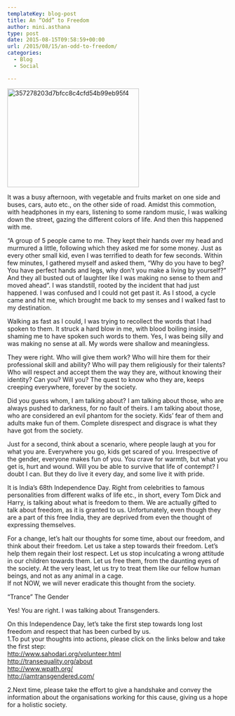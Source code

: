 ```yaml
---
templateKey: blog-post
title: An “Odd” to Freedom
author: mini.asthana
type: post
date: 2015-08-15T09:58:59+00:00
url: /2015/08/15/an-odd-to-freedom/
categories:
  - Blog
  - Social

---
```

[<img class=" size-medium wp-image-511 aligncenter" src="https://i1.wp.com/ilaasthana.in/wp-content/uploads/2015/08/357278203d7bfcc8c4cfd54b99eb95f4-300x225.jpg?resize=300%2C225" alt="357278203d7bfcc8c4cfd54b99eb95f4" width="300" height="225" data-recalc-dims="1" />][1]

<p style="text-align: left;">
  It was a busy afternoon, with vegetable and fruits market on one side and buses, cars, auto etc., on the other side of road. Amidst this commotion, with headphones in my ears, listening to some random music, I was walking down the street, gazing the different colors of life. And then this happened with me.
</p>

<p style="text-align: left;">
  “A group of 5 people came to me. They kept their hands over my head and murmured a little, following which they asked me for some money. Just as every other small kid, even I was terrified to death for few seconds. Within few minutes, I gathered myself and asked them, “Why do you have to beg? You have perfect hands and legs, why don’t you make a living by yourself?” And they all busted out of laughter like I was making no sense to them and moved ahead”. I was standstill, rooted by the incident that had just happened. I was confused and I could not get past it. As I stood, a cycle came and hit me, which brought me back to my senses and I walked fast to my destination.
</p>

<p style="text-align: left;">
  Walking as fast as I could, I was trying to recollect the words that I had spoken to them. It struck a hard blow in me, with blood boiling inside, shaming me to have spoken such words to them. Yes, I was being silly and was making no sense at all. My words were shallow and meaningless.
</p>

<p style="text-align: left;">
  They were right. Who will give them work? Who will hire them for their professional skill and ability? Who will pay them religiously for their talents? Who will respect and accept them the way they are, without knowing their identity? Can you? Will you? The quest to know who they are, keeps creeping everywhere, forever by the society.
</p>

<p style="text-align: left;">
  Did you guess whom, I am talking about? I am talking about those, who are always pushed to darkness, for no fault of theirs. I am talking about those, who are considered an evil phantom for the society. Kids’ fear of them and adults make fun of them. Complete disrespect and disgrace is what they have got from the society.
</p>

<p style="text-align: left;">
  Just for a second, think about a scenario, where people laugh at you for what you are. Everywhere you go, kids get scared of you. Irrespective of the gender, everyone makes fun of you. You crave for warmth, but what you get is, hurt and wound. Will you be able to survive that life of contempt? I doubt I can. But they do live it every day, and some live it with pride.
</p>

<p style="text-align: left;">
  It is India’s 68th Independence Day. Right from celebrities to famous personalities from different walks of life etc., in short, every Tom Dick and Harry, is talking about what is freedom to them. We are actually gifted to talk about freedom, as it is granted to us. Unfortunately, even though they are a part of this free India, they are deprived from even the thought of expressing themselves.
</p>

<p style="text-align: left;">
  For a change, let’s halt our thoughts for some time, about our freedom, and think about their freedom. Let us take a step towards their freedom. Let’s help them regain their lost respect. Let us stop inculcating a wrong attitude in our children towards them. Let us free them, from the daunting eyes of the society. At the very least, let us try to treat them like our fellow human beings, and not as any animal in a cage.<br /> If not NOW, we will never eradicate this thought from the society.
</p>

<p style="text-align: left;">
  “Trance” The Gender
</p>

<p style="text-align: left;">
  Yes! You are right. I was talking about Transgenders.
</p>

<p style="text-align: left;">
  On this Independence Day, let’s take the first step towards long lost freedom and respect that has been curbed by us.<br /> 1.To put your thoughts into actions, please click on the links below and take the first step:<br /> <a href="http://www.sahodari.org/volunteer.html">http://www.sahodari.org/volunteer.html</a><br /> <a href="http://transequality.org/about">http://transequality.org/about</a><br /> <a href="http://www.wpath.org/">http://www.wpath.org/</a><br /> <a href="http://iamtransgendered.com/">http://iamtransgendered.com/</a>
</p>

<p style="text-align: left;">
  2.Next time, please take the effort to give a handshake and convey the information about the organisations working for this cause, giving us a hope for a holistic society.
</p>

 [1]: https://i2.wp.com/ilaasthana.in/wp-content/uploads/2015/08/357278203d7bfcc8c4cfd54b99eb95f4.jpg